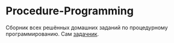 # Procedure-Programming

Сборник всех решённых домашних заданий по процедурному программированию.
Сам [задачник](Домашние%20задания.pdf).
